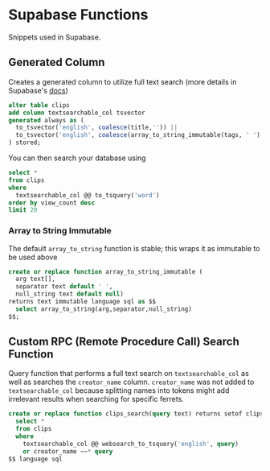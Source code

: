 # Supabase Functions

Snippets used in Supabase.

## Generated Column

Creates a generated column to utilize full text search (more details in Supabase's [docs](https://supabase.com/docs/guides/database/full-text-search#searchable-columns))

```sql
alter table clips
add column textsearchable_col tsvector
generated always as (
  to_tsvector('english', coalesce(title,'')) ||
  to_tsvector('english', coalesce(array_to_string_immutable(tags, ' '),'')) ||
) stored;
```

You can then search your database using

```sql
select *
from clips
where
  textsearchable_col @@ to_tsquery('word')
order by view_count desc
limit 20
```

### Array to String Immutable

The default `array_to_string` function is stable; this wraps it as immutable to be used above

```sql
create or replace function array_to_string_immutable (
  arg text[], 
  separator text default ' ',
  null_string text default null) 
returns text immutable language sql as $$
  select array_to_string(arg,separator,null_string)
$$;
```

## Custom RPC (Remote Procedure Call) Search Function

Query function that performs a full text search on `textsearchable_col` as well as searches the `creator_name` column. `creator_name` was not added to `textsearchable_col` because splitting names into tokens might add irrelevant results when searching for specific ferrets. 

```sql
create or replace function clips_search(query text) returns setof clips as $$
  select *
  from clips
  where
    textsearchable_col @@ websearch_to_tsquery('english', query)
    or creator_name ~~* query
$$ language sql
```